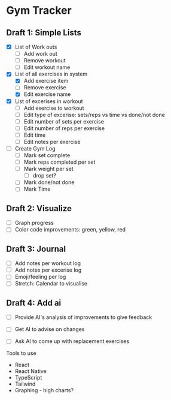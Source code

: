 # Gym Tracker

## Draft 1: Simple Lists
- [X] List of Work outs
  - [ ] Add work out
  - [ ] Remove workout
  - [ ] Edit workout name
- [X] List of all exercises in system
  - [X] Add exercise item
  - [ ] Remove exercise
  - [X] Edit exercise name
- [x] List of excerises in workout
  - [ ] Add exercise to workout
  - [ ] Edit type of excerise: sets/reps vs time vs done/not done
  - [ ] Edit number of sets per exercise
  - [ ] Edit number of reps per exercise
  - [ ] Edit time
  - [ ] Edit notes per exercise
- [ ] Create Gym Log
  - [ ] Mark set complete
  - [ ] Mark reps completed per set
  - [ ] Mark weight per set
    - [ ] drop set?
  - [ ] Mark done/not done
  - [ ] Mark Time

## Draft 2: Visualize
- [ ] Graph progress
- [ ] Color code improvements: green, yellow, red

## Draft 3: Journal
- [ ] Add notes per workout log
- [ ] Add notes per excerise log
- [ ] Emoji/feeling per log
- [ ] Stretch: Calendar to visualise

## Draft 4: Add ai
- [ ] Provide AI's analysis of improvements to give feedback
- [ ] Get AI to advise on changes
- [ ] Ask AI to come up with replacement exercises


Tools to use
- React
- React Native
- TypeScript
- Tailwind
- Graphing - high charts?